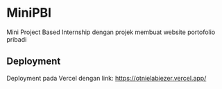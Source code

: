 # MiniPBI
Mini Project Based Internship dengan projek membuat website portofolio pribadi

## Deployment
Deployment pada Vercel dengan link: https://otnielabiezer.vercel.app/